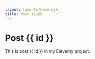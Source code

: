 ```yaml
---
layout: layouts/base.njk
title: Post 15166
---
```


# Post {{ id }}

This is post {{ id }} in my Eleventy project.
